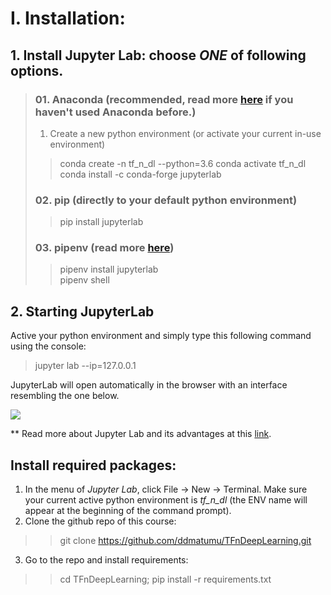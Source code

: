 
# I. Installation:
## 1. Install Jupyter Lab: choose *ONE* of following options.
> ### 01. Anaconda (recommended, read more [here](https://www.anaconda.com/) if you haven't used Anaconda before.)
> 1. Create a new python environment (or activate your current in-use environment)
>> conda create -n tf_n_dl --python=3.6
>> conda activate tf_n_dl
>> conda install -c conda-forge jupyterlab
> ### 02. pip (directly to your default python environment)
>> pip install jupyterlab
> ### 03. pipenv (read more [here](https://github.com/pypa/pipenv))
>> pipenv install jupyterlab<br>
>> pipenv shell

## 2. Starting JupyterLab
Active your python environment and simply type this following command using the console:
> jupyter lab --ip=127.0.0.1

JupyterLab will open automatically in the browser with an interface resembling the one below.

![](https://cdn-images-1.medium.com/max/800/1*xo8LGAaxdBCKFQVFb8ZQ3g.png)

** Read more about Jupyter Lab and its advantages at this 
[link](https://towardsdatascience.com/jupyter-lab-evolution-of-the-jupyter-notebook-5297cacde6b?fbclid=IwAR3O0QkkhCwK1BBJM6akHOhcdM_ZtvgcrHzCYrJj3dJ3IvVS3gk6TSziuTk).

## Install required packages:
1. In the menu of *Jupyter Lab*, click File -> New -> Terminal. Make sure your current active python environment is *tf_n_dl* (the ENV name will appear at the beginning of the command prompt).
2. Clone the github repo of this course:
>> git clone https://github.com/ddmatumu/TFnDeepLearning.git
3. Go to the repo and install requirements:
>> cd TFnDeepLearning; pip install -r requirements.txt